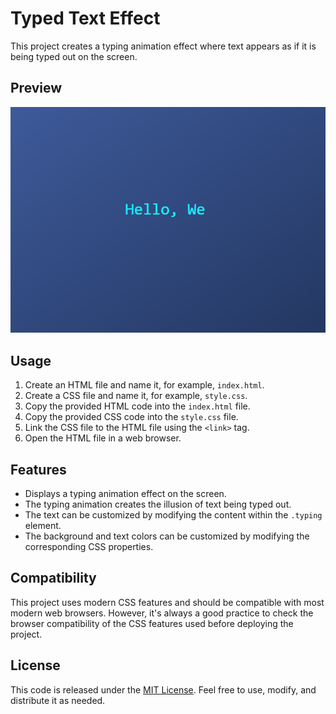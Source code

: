 # Typed Text Effect

This project creates a typing animation effect where text appears as if it is being typed out on the screen.

## Preview

![Preview](preview.png)

## Usage

1. Create an HTML file and name it, for example, `index.html`.
2. Create a CSS file and name it, for example, `style.css`.
3. Copy the provided HTML code into the `index.html` file.
4. Copy the provided CSS code into the `style.css` file.
5. Link the CSS file to the HTML file using the `<link>` tag.
6. Open the HTML file in a web browser.

## Features

- Displays a typing animation effect on the screen.
- The typing animation creates the illusion of text being typed out.
- The text can be customized by modifying the content within the `.typing` element.
- The background and text colors can be customized by modifying the corresponding CSS properties.


## Compatibility

This project uses modern CSS features and should be compatible with most modern web browsers. However, it's always a good practice to check the browser compatibility of the CSS features used before deploying the project.

## License

This code is released under the [MIT License](LICENSE). Feel free to use, modify, and distribute it as needed.
